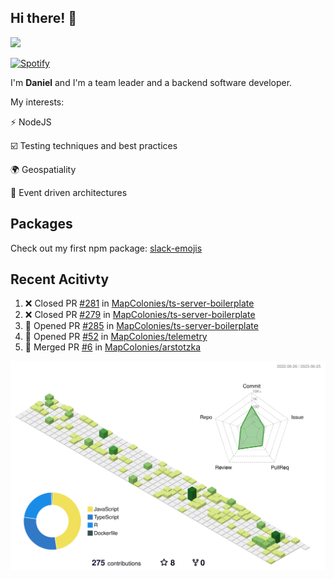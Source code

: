 ## Hi there! 👋

<p>
  <img src="https://github-readme-stats.vercel.app/api?username=syncush&theme=tokyonight">
</p>

[![Spotify](https://novatorem-rust.vercel.app/api/spotify)](https://open.spotify.com/user/syncush)

I'm **Daniel** and I'm a team leader and a backend software developer.

My interests:

⚡ NodeJS

☑️ Testing techniques and best practices

🌍 Geospatiality

🧠 Event driven architectures

## Packages
Check out my first npm package: [slack-emojis](https://www.npmjs.com/package/slack-emojis)

## Recent Acitivty
<!--START_SECTION:activity-->
1. ❌ Closed PR [#281](https://github.com/MapColonies/ts-server-boilerplate/pull/281) in [MapColonies/ts-server-boilerplate](https://github.com/MapColonies/ts-server-boilerplate)
2. ❌ Closed PR [#279](https://github.com/MapColonies/ts-server-boilerplate/pull/279) in [MapColonies/ts-server-boilerplate](https://github.com/MapColonies/ts-server-boilerplate)
3. 💪 Opened PR [#285](https://github.com/MapColonies/ts-server-boilerplate/pull/285) in [MapColonies/ts-server-boilerplate](https://github.com/MapColonies/ts-server-boilerplate)
4. 💪 Opened PR [#52](https://github.com/MapColonies/telemetry/pull/52) in [MapColonies/telemetry](https://github.com/MapColonies/telemetry)
5. 🎉 Merged PR [#6](https://github.com/MapColonies/arstotzka/pull/6) in [MapColonies/arstotzka](https://github.com/MapColonies/arstotzka)
<!--END_SECTION:activity-->

![contrib](./profile-3d-contrib/profile-green-animate.svg)
